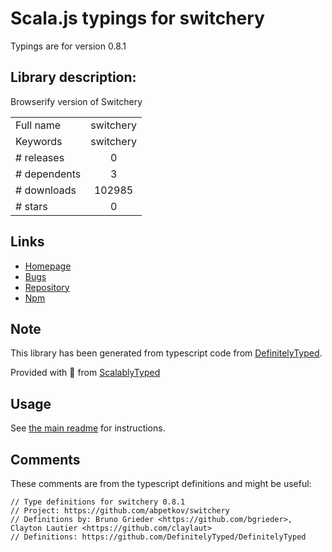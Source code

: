 
# Scala.js typings for switchery

Typings are for version 0.8.1

## Library description:
Browserify version of Switchery

|                    |                 |
| ------------------ | :-------------: |
| Full name          | switchery |
| Keywords           | switchery |
| # releases         | 0 |
| # dependents       | 3 |
| # downloads        | 102985 |
| # stars            | 0 |

## Links
- [Homepage](https://github.com/antonamurskiy/switchery#readme)
- [Bugs](https://github.com/antonamurskiy/switchery/issues)
- [Repository](https://github.com/antonamurskiy/switchery)
- [Npm](https://www.npmjs.com/package/switchery)
    


## Note
This library has been generated from typescript code from [DefinitelyTyped](https://definitelytyped.org).

Provided with :purple_heart: from [ScalablyTyped](https://github.com/oyvindberg/ScalablyTyped)

## Usage
See [the main readme](../../readme.md) for instructions.

## Comments

These comments are from the typescript definitions and might be useful:
```
// Type definitions for switchery 0.8.1
// Project: https://github.com/abpetkov/switchery
// Definitions by: Bruno Grieder <https://github.com/bgrieder>, Clayton Lautier <https://github.com/claylaut>
// Definitions: https://github.com/DefinitelyTyped/DefinitelyTyped

```

